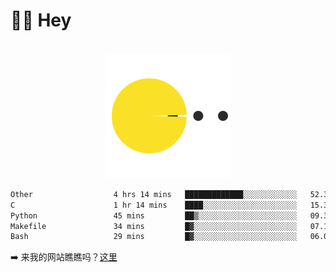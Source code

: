 
# 👋🏻 Hey
<div align="center">
	<br>
	<img src="https://raw.githubusercontent.com/Aniket965/Aniket965/master/pacman.svg?sanitize=true" width="200" height="200">
	<br>
</div>

<!--START_SECTION:waka-->

```txt
Other                  4 hrs 14 mins   █████████████░░░░░░░░░░░░   52.33 %
C                      1 hr 14 mins    ████░░░░░░░░░░░░░░░░░░░░░   15.39 %
Python                 45 mins         ██▒░░░░░░░░░░░░░░░░░░░░░░   09.35 %
Makefile               34 mins         █▓░░░░░░░░░░░░░░░░░░░░░░░   07.10 %
Bash                   29 mins         █▓░░░░░░░░░░░░░░░░░░░░░░░   06.09 %
```

<!--END_SECTION:waka-->

 ➡️  来我的网站瞧瞧吗？[这里](https://www.shaolongfei.com)
